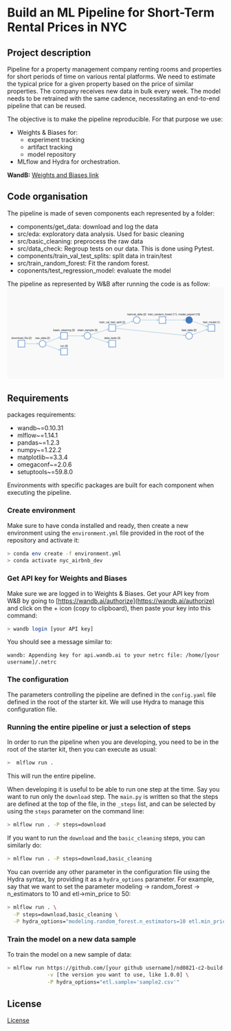 # Build an ML Pipeline for Short-Term Rental Prices in NYC

## Project description
Pipeline for a property management company renting rooms and properties for short periods of 
time on various rental platforms. We need to estimate the typical price for a given property based 
on the price of similar properties. The company receives new data in bulk every week. The model needs 
to be retrained with the same cadence, necessitating an end-to-end pipeline that can be reused.

The objective is to make the pipeline reproducible. For that purpose we use: 
  - Weights & Biases for:
     - experiment tracking
     - artifact tracking
     - model repository
  - MLflow and Hydra for orchestration.

**WandB:** [Weights and Biases link](https://wandb.ai/geodego/nyc_airbnb?workspace=user-geodego)

## Code organisation

The pipeline is made of seven components each represented by a folder:
  - components/get_data: download and log the data
  - src/eda: exploratory data analysis. Used for basic cleaning
  - src/basic_cleaning: preprocess the raw data
  - src/data_check: Regroup tests on our data. This is done using Pytest. 
  - components/train_val_test_splits: split data in train/test
  - src/train_random_forest: Fit the random forest. 
  - coponents/test_regression_model: evaluate the model

The pipeline as represented by W&B after running the code is as follow:
![](images/wnb_pipeline.png)

## Requirements
packages requirements:

  - wandb~=0.10.31
  - mlflow~=1.14.1
  - pandas~=1.2.3
  - numpy~=1.22.2
  - matplotlib~=3.3.4 
  - omegaconf~=2.0.6
  - setuptools~=59.8.0

Environments with specific packages are built for each component when executing the pipeline.

### Create environment
Make sure to have conda installed and ready, then create a new environment using the ``environment.yml``
file provided in the root of the repository and activate it:

```bash
> conda env create -f environment.yml
> conda activate nyc_airbnb_dev
```

### Get API key for Weights and Biases
Make sure we are logged in to Weights & Biases. Get your API key from W&B by going to 
[https://wandb.ai/authorize](https://wandb.ai/authorize) and click on the + icon (copy to clipboard), 
then paste your key into this command:

```bash
> wandb login [your API key]
```

You should see a message similar to:
```
wandb: Appending key for api.wandb.ai to your netrc file: /home/[your username]/.netrc
```

### The configuration
The parameters controlling the pipeline are defined in the ``config.yaml`` file defined in
the root of the starter kit. We will use Hydra to manage this configuration file.

### Running the entire pipeline or just a selection of steps
In order to run the pipeline when you are developing, you need to be in the root of the starter kit, 
then you can execute as usual:

```bash
>  mlflow run .
```
This will run the entire pipeline.

When developing it is useful to be able to run one step at the time. Say you want to run only
the ``download`` step. The `main.py` is written so that the steps are defined at the top of the file, in the 
``_steps`` list, and can be selected by using the `steps` parameter on the command line:

```bash
> mlflow run . -P steps=download
```
If you want to run the ``download`` and the ``basic_cleaning`` steps, you can similarly do:
```bash
> mlflow run . -P steps=download,basic_cleaning
```
You can override any other parameter in the configuration file using the Hydra syntax, by
providing it as a ``hydra_options`` parameter. For example, say that we want to set the parameter
modeling -> random_forest -> n_estimators to 10 and etl->min_price to 50:

```bash
> mlflow run . \
  -P steps=download,basic_cleaning \
  -P hydra_options="modeling.random_forest.n_estimators=10 etl.min_price=50"
```


### Train the model on a new data sample

To train the model on a new sample of data:

```bash
> mlflow run https://github.com/[your github username]/nd0821-c2-build-model-workflow-starter.git \
             -v [the version you want to use, like 1.0.0] \
             -P hydra_options="etl.sample='sample2.csv'"
```

## License

[License](LICENSE.txt)
